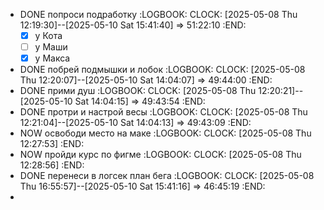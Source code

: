 - DONE попроси подработку 
  :LOGBOOK:
  CLOCK: [2025-05-08 Thu 12:19:30]--[2025-05-10 Sat 15:41:40] =>  51:22:10
  :END:
  * [x] у Кота
  * [ ] у Маши
  * [x] у Макса
- DONE побрей подмышки и лобок
  :LOGBOOK:
  CLOCK: [2025-05-08 Thu 12:20:07]--[2025-05-10 Sat 14:04:07] =>  49:44:00
  :END:
- DONE прими душ 
  :LOGBOOK:
  CLOCK: [2025-05-08 Thu 12:20:21]--[2025-05-10 Sat 14:04:15] =>  49:43:54
  :END:
- DONE протри и настрой весы 
  :LOGBOOK:
  CLOCK: [2025-05-08 Thu 12:21:04]--[2025-05-10 Sat 14:04:13] =>  49:43:09
  :END:
- NOW освободи место на маке 
  :LOGBOOK:
  CLOCK: [2025-05-08 Thu 12:27:53]
  :END:
- NOW пройди курс по фигме 
  :LOGBOOK:
  CLOCK: [2025-05-08 Thu 12:28:56]
  :END:
- DONE перенеси в логсек план бега
  :LOGBOOK:
  CLOCK: [2025-05-08 Thu 16:55:57]--[2025-05-10 Sat 15:41:16] =>  46:45:19
  :END:
-